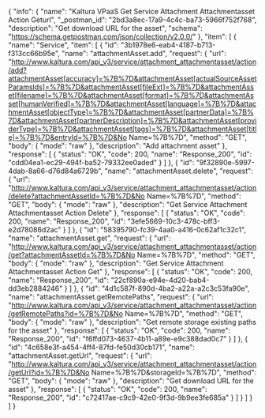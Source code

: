{
  "info": {
    "name": "Kaltura VPaaS Get Service Attachment Attachmentasset Action Geturl",
    "_postman_id": "2bd3a8ec-17a9-4c4c-ba73-5966f752f768",
    "description": "Get download URL for the asset",
    "schema": "https://schema.getpostman.com/json/collection/v2.0.0/"
  },
  "item": [
    {
      "name": "Service",
      "item": [
        {
          "id": "3b1978e6-eab4-4187-b713-f313cc66b95e",
          "name": "attachmentAsset.add",
          "request": {
            "url": "http://www.kaltura.com/api_v3/service/attachment_attachmentasset/action/add?attachmentAsset[accuracy]=%7B%7D&attachmentAsset[actualSourceAssetParamsIds]=%7B%7D&attachmentAsset[fileExt]=%7B%7D&attachmentAsset[filename]=%7B%7D&attachmentAsset[format]=%7B%7D&attachmentAsset[humanVerified]=%7B%7D&attachmentAsset[language]=%7B%7D&attachmentAsset[objectType]=%7B%7D&attachmentAsset[partnerData]=%7B%7D&attachmentAsset[partnerDescription]=%7B%7D&attachmentAsset[providerType]=%7B%7D&attachmentAsset[tags]=%7B%7D&attachmentAsset[title]=%7B%7D&entryId=%7B%7D&No Name=%7B%7D",
            "method": "GET",
            "body": {
              "mode": "raw"
            },
            "description": "Add attachment asset"
          },
          "response": [
            {
              "status": "OK",
              "code": 200,
              "name": "Response_200",
              "id": "cdd04ea1-ec29-494f-ba52-79332ee0aded"
            }
          ]
        },
        {
          "id": "9f32890e-5997-4dab-8a66-d76d84a6729b",
          "name": "attachmentAsset.delete",
          "request": {
            "url": "http://www.kaltura.com/api_v3/service/attachment_attachmentasset/action/delete?attachmentAssetId=%7B%7D&No Name=%7B%7D",
            "method": "GET",
            "body": {
              "mode": "raw"
            },
            "description": "Get Service Attachment Attachmentasset Action Delete"
          },
          "response": [
            {
              "status": "OK",
              "code": 200,
              "name": "Response_200",
              "id": "3efe5669-10c3-478c-bff3-e2d78086d2ac"
            }
          ]
        },
        {
          "id": "58395790-fc39-4aa0-a416-0c62af1c32c1",
          "name": "attachmentAsset.get",
          "request": {
            "url": "http://www.kaltura.com/api_v3/service/attachment_attachmentasset/action/get?attachmentAssetId=%7B%7D&No Name=%7B%7D",
            "method": "GET",
            "body": {
              "mode": "raw"
            },
            "description": "Get Service Attachment Attachmentasset Action Get"
          },
          "response": [
            {
              "status": "OK",
              "code": 200,
              "name": "Response_200",
              "id": "22cf890a-e94e-4d20-bab4-dd3eb2884246"
            }
          ]
        },
        {
          "id": "4d1c587f-890d-4ba2-a22a-a2c3c53fa90e",
          "name": "attachmentAsset.getRemotePaths",
          "request": {
            "url": "http://www.kaltura.com/api_v3/service/attachment_attachmentasset/action/getRemotePaths?id=%7B%7D&No Name=%7B%7D",
            "method": "GET",
            "body": {
              "mode": "raw"
            },
            "description": "Get remote storage existing paths for the asset"
          },
          "response": [
            {
              "status": "OK",
              "code": 200,
              "name": "Response_200",
              "id": "f6ffd073-4637-4b11-a89e-e9c388dad0c7"
            }
          ]
        },
        {
          "id": "4c658e3f-a454-4ff4-87fd-fe50d30cb171",
          "name": "attachmentAsset.getUrl",
          "request": {
            "url": "http://www.kaltura.com/api_v3/service/attachment_attachmentasset/action/getUrl?id=%7B%7D&No Name=%7B%7D&storageId=%7B%7D",
            "method": "GET",
            "body": {
              "mode": "raw"
            },
            "description": "Get download URL for the asset"
          },
          "response": [
            {
              "status": "OK",
              "code": 200,
              "name": "Response_200",
              "id": "c72417ae-c9c9-42e0-9f3d-9b9ee3fe685a"
            }
          ]
        }
      ]
    }
  ]
}